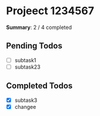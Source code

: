 # Projeect 1234567

**Summary**: 2 / 4 completed

## Pending Todos
- [ ] subtask1
- [ ] subtask23

## Completed Todos
- [x] subtask3
- [x] changee

